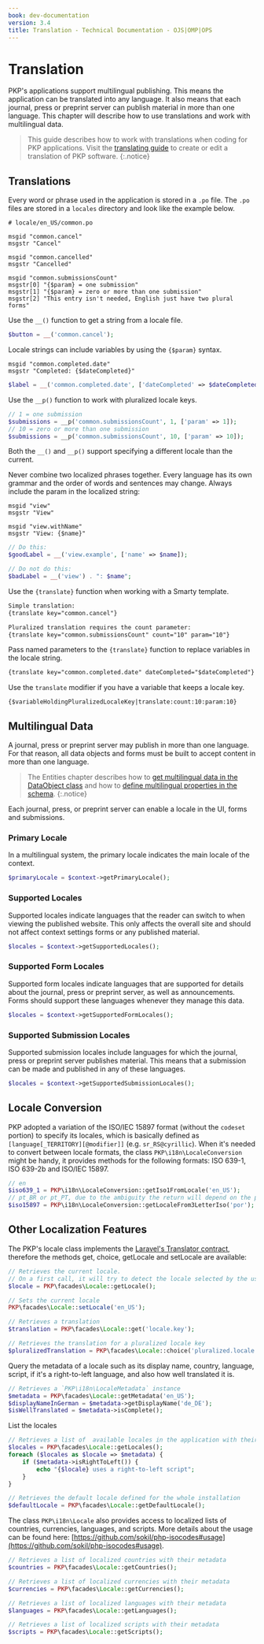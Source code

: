 ```yaml
---
book: dev-documentation
version: 3.4
title: Translation - Technical Documentation - OJS|OMP|OPS
---
```


# Translation

PKP's applications support multilingual publishing. This means the application can be translated into any language. It also means that each journal, press or preprint server can publish material in more than one language. This chapter will describe how to use translations and work with multilingual data.

> This guide describes how to work with translations when coding for PKP applications. Visit the [translating guide](./translating) to create or edit a translation of PKP software.
{:.notice}

## Translations

Every word or phrase used in the application is stored in a `.po` file. The `.po` files are stored in a `locales` directory and look like the example below.

```po
# locale/en_US/common.po

msgid "common.cancel"
msgstr "Cancel"

msgid "common.cancelled"
msgstr "Cancelled"

msgid "common.submissionsCount"
msgstr[0] "{$param} = one submission"
msgstr[1] "{$param} = zero or more than one submission"
msgstr[2] "This entry isn't needed, English just have two plural forms"
```

Use the `__()` function to get a string from a locale file.

```php
$button = __('common.cancel');
```

Locale strings can include variables by using the `{$param}` syntax.

```
msgid "common.completed.date"
msgstr "Completed: {$dateCompleted}"
```

```php
$label = __('common.completed.date', ['dateCompleted' => $dateCompleted]);
```

Use the `__p()` function to work with pluralized locale keys.

```php
// 1 = one submission
$submissions = __p('common.submissionsCount', 1, ['param' => 1]);
// 10 = zero or more than one submission
$submissions = __p('common.submissionsCount', 10, ['param' => 10]);
```

Both the `__()` and `__p()` support specifying a different locale than the current.

Never combine two localized phrases together. Every language has its own grammar and the order of words and sentences may change. Always include the param in the localized string:

```po
msgid "view"
msgstr "View"

msgid "view.withName"
msgstr "View: {$name}"
```

```php
// Do this:
$goodLabel = __('view.example', ['name' => $name]);

// Do not do this:
$badLabel = __('view') . ": $name";
```

Use the `{translate}` function when working with a Smarty template.

```html
Simple translation:
{translate key="common.cancel"}

Pluralized translation requires the count parameter:
{translate key="common.submissionsCount" count="10" param="10"}
```

Pass named parameters to the `{translate}` function to replace variables in the locale string.

```html
{translate key="common.completed.date" dateCompleted="$dateCompleted"}
```

Use the `translate` modifier if you have a variable that keeps a locale key.

```
{$variableHoldingPluralizedLocaleKey|translate:count:10:param:10}
```

## Multilingual Data

A journal, press or preprint server may publish in more than one language. For that reason, all data objects and forms must be built to accept content in more than one language.

> The Entities chapter describes how to [get multilingual data in the DataObject class](/dev/documentation/en/architecture-entities#dataobject-class) and how to [define multilingual properties in the schema](/dev/documentation/en/architecture-entities#multilingual).
{:.notice}

Each journal, press, or preprint server can enable a locale in the UI, forms and submissions.

### Primary Locale

In a multilingual system, the primary locale indicates the main locale of the context.

```php
$primaryLocale = $context->getPrimaryLocale();
```

### Supported Locales

Supported locales indicate languages that the reader can switch to when viewing the published website. This only affects the overall site and should not affect context settings forms or any published material.

```php
$locales = $context->getSupportedLocales();
```

### Supported Form Locales

Supported form locales indicate languages that are supported for details about the journal, press or preprint server, as well as announcements. Forms should support these languages whenever they manage this data.

```php
$locales = $context->getSupportedFormLocales();
```

### Supported Submission Locales

Supported submission locales include languages for which the journal, press or preprint server publishes material. This means that a submission can be made and published in any of these languages.

```php
$locales = $context->getSupportedSubmissionLocales();
```

## Locale Conversion

PKP adopted a variation of the ISO/IEC 15897 format (without the `codeset` portion) to specify its locales, which is basically defined as `[language[_TERRITORY][@modifier]]` (e.g. `sr_RS@cyrillic`). When it's needed to convert between locale formats, the class `PKP\i18n\LocaleConversion` might be handy, it provides methods for the following formats: ISO 639-1, ISO 639-2b and ISO/IEC 15897.

```php
// en
$iso639_1 = PKP\i18n\LocaleConversion::getIso1FromLocale('en_US');
// pt_BR or pt_PT, due to the ambiguity the return will depend on the primary locale/supported locales of the journal
$iso15897 = PKP\i18n\LocaleConversion::getLocaleFrom3LetterIso('por');
```

## Other Localization Features

The PKP's locale class implements the [Laravel's Translator contract](https://github.com/illuminate/contracts/blob/9.x/Translation/Translator.php), therefore the methods get, choice, getLocale and setLocale are available:

```php
// Retrieves the current locale.
// On a first call, it will try to detect the locale selected by the user or fallback to the journal's primary locale
$locale = PKP\facades\Locale::getLocale();

// Sets the current locale
PKP\facades\Locale::setLocale('en_US');

// Retrieves a translation
$translation = PKP\facades\Locale::get('locale.key');

// Retrieves the translation for a pluralized locale key
$pluralizedTranslation = PKP\facades\Locale::choice('pluralized.locale.key', 123);
```

Query the metadata of a locale such as its display name, country, language, script, if it's a right-to-left language, and also how well translated it is.

```php
// Retrieves a `PKP\i18n\LocaleMetadata` instance
$metadata = PKP\facades\Locale::getMetadata('en_US');
$displayNameInGerman = $metadata->getDisplayName('de_DE');
$isWellTranslated = $metadata->isComplete();
```

List the locales

```php
// Retrieves a list of  available locales in the application with their metadata
$locales = PKP\facades\Locale::getLocales();
foreach ($locales as $locale => $metadata) {
    if ($metadata->isRightToLeft()) {
        echo "{$locale} uses a right-to-left script";
    }
}
```

```php
// Retrieves the default locale defined for the whole installation
$defaultLocale = PKP\facades\Locale::getDefaultLocale();
```

The class `PKP\i18n\Locale` also provides access to localized lists of countries, currencies, languages, and scripts. More details about the usage can be found here: [https://github.com/sokil/php-isocodes#usage](https://github.com/sokil/php-isocodes#usage).

```php
// Retrieves a list of localized countries with their metadata
$countries = PKP\facades\Locale::getCountries();

// Retrieves a list of localized currencies with their metadata
$currencies = PKP\facades\Locale::getCurrencies();

// Retrieves a list of localized languages with their metadata
$languages = PKP\facades\Locale::getLanguages();

// Retrieves a list of localized scripts with their metadata
$scripts = PKP\facades\Locale::getScripts();
```
